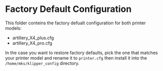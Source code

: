 # Factory Default Configuration

This folder conteins the factory defualt configuration for both printer models:
- artillery_X4_plus.cfg
- artillery_X4_pro.cfg

In the case you want to restore factory defaults, pick the one that matches your printer model and rename it to `printer.cfg` then install it into the `/home/mks/klipper_config` directory.
